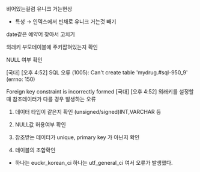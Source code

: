 비어있는컬럼 유니크 거는현상 

- 특성 →  인덱스에서 빈채로 유니크 거는것 빼기

date같은 예약어 찾아서 고치기

외래키 부모테이블에 주키잡혀있는지 확인

NULL 여부 확인



[국대] [오후 4:52] SQL 오류 (1005): Can't create table 'mydrug.#sql-950_9' (errno: 150)

Foreign key constraint is incorrectly formed 
[국대] [오후 4:52] 외래키를 설정할 때 참조데이터가 다를 경우 발생하는 오류

1. 데이터 타입이 같은지 확인 (unsigned/signed)INT,VARCHAR 등 

2. NULL값 허용여부 확인

3. 참조받는 데이터가 unique, primary key 가 아닌지 확인

4. 테이블의 조합확인 

- 하나는 euckr_korean_ci 하나는 utf_general_ci 여서 오류가 발생했다.